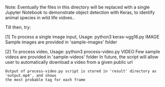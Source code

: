 

Note: Eventually the files in this directory will be replaced with a single Jupyter Notebook
to demonstrate object detection with Keras, to identify animal species in wild life vidoes..

Till then, try:

[1] 	To process a single image input,
		Usage: python3 keras-vgg16.py IMAGE
	Sample images are provided in 'sample-images' folder

[2]	To process video,
		Usage: python3 process-video.py VIDEO
	Few sample videos are provided in 'sample-videos' folder
	In future, the script will allow user to automatically download a video from a given public url

	Output of process-video.py script is stored in 'result' directory as 'output.mp4', and shows
	the most probable tag for each frame
